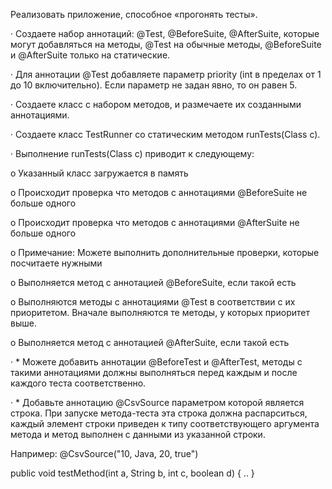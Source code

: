 Реализовать приложение, способное «прогонять тесты».

·        Создаете набор аннотаций: @Test, @BeforeSuite, @AfterSuite, которые могут добавляться на методы, @Test на обычные методы, @BeforeSuite и @AfterSuite только на статические.

·        Для аннотации @Test добавляете параметр priority (int в пределах от 1 до 10 включительно). Если параметр не задан явно, то он равен 5.

·        Создаете класс с набором методов, и размечаете их созданными аннотациями.

·        Создаете класс TestRunner со статическим методом runTests(Class c).

·        Выполнение runTests(Class c) приводит к следующему:

o   Указанный класс загружается в память

o   Происходит проверка что методов с аннотациями @BeforeSuite не больше одного

o   Происходит проверка что методов с аннотациями @AfterSuite не больше одного

o   Примечание: Можете выполнить дополнительные проверки, которые посчитаете нужными

o   Выполняется метод с аннотацией @BeforeSuite, если такой есть

o   Выполняются методы с аннотациями @Test в соответствии с их приоритетом. Вначале выполняются те методы, у которых приоритет выше.

o   Выполняется метод с аннотацией @AfterSuite, если такой есть

·        * Можете добавить аннотации @BeforeTest и @AfterTest, методы с такими аннотациями должны выполняться перед каждым и после каждого теста соответственно.

·        * Добавьте аннотацию @CsvSource параметром которой является строка. При запуске метода-теста эта строка должна распарситься, каждый элемент строки приведен к типу соответствующего аргумента метода и метод выполнен с данными из указанной строки.

Например: @CsvSource("10, Java, 20, true")

public void testMethod(int a, String b, int c, boolean d) { .. }
